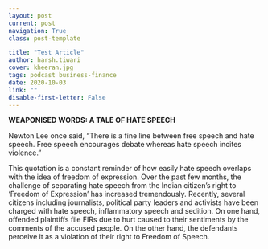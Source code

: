 ```yaml
---
layout: post
current: post
navigation: True
class: post-template

title: "Test Article"
author: harsh.tiwari
cover: kheeran.jpg
tags: podcast business-finance
date: 2020-10-03
link: ""
disable-first-letter: False
---
```

<p><strong >WEAPONISED WORDS: A TALE OF HATE SPEECH&nbsp;</strong></p><p>Newton Lee once said, “There is a fine line between free speech and hate speech. Free speech encourages debate whereas hate speech incites violence.”&nbsp;</p><p>This quotation is a constant reminder of how easily hate speech overlaps with the idea of freedom of expression.&nbsp;Over the past few months, the challenge of separating hate speech from the Indian citizen’s right to ‘Freedom of Expression’ has increased tremendously. Recently, several citizens including journalists, political party leaders and activists have been charged with hate speech, inflammatory speech and sedition. On one hand, offended plaintiffs file FIRs due to hurt caused to their sentiments by the comments of the accused people. On the other hand, the defendants perceive it as a violation of their right to Freedom of Speech.&nbsp;</p>